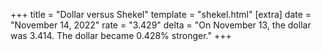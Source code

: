 +++
title = "Dollar versus Shekel"
template = "shekel.html"
[extra]
date = "November 14, 2022"
rate = "3.429"
delta = "On November 13, the dollar was 3.414. The dollar became 0.428% stronger."
+++
